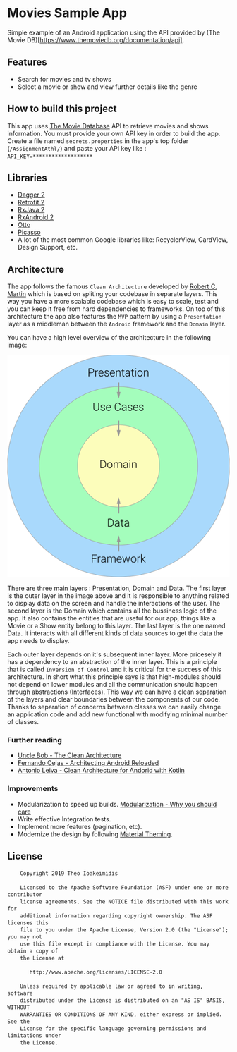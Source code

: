 # Movies Sample App

Simple example of an Android application using the API provided by 
(The Movie DB)[https://www.themoviedb.org/documentation/api].

## Features

* Search for movies and tv shows
* Select a movie or show and view further details like the genre

## How to build this project

This app uses [The Movie Database](https://www.themoviedb.org/documentation/api) API to retrieve movies 
and shows information.
You must provide your own API key in order to build the app. Create a file named `secrets.properties` in the 
app's top folder (`/AssignmentAthl/`) and paste your API key like : 
    ```
    API_KEY=*******************
    ```

## Libraries

* [Dagger 2](https://google.github.io/dagger/)
* [Retrofit 2](https://square.github.io/retrofit/)
* [RxJava 2](https://github.com/ReactiveX/RxJava)
* [RxAndroid 2](https://github.com/ReactiveX/RxAndroid)
* [Otto](https://github.com/square/otto)
* [Picasso](https://square.github.io/picasso/)
* A lot of the most common Google libraries like: RecyclerView, CardView, Design Support, etc. 

## Architecture

The app follows the famous `Clean Architecture` developed by [Robert C. Martin](http://blog.cleancoder.com/) which
is based on spliting your codebase in separate layers. This way you have a more scalable codebase which is easy to
scale, test and you can keep it free from hard dependencies to frameworks. On top of this architecture the app also
features the `MVP` pattern by using a `Presentation` layer as a middleman between the `Android` framework and 
the `Domain` layer. 

You can have a high level overview of the architecture in the following image: 

![](./art/architecture-layers.png)

There are three main layers : Presentation, Domain and Data. The first layer is the outer layer in the image 
above and it is responsible to anything related to display data on the screen and handle the interactions of
the user. The second layer is the Domain which contains all the bussiness logic of the app. It also contains 
the entities that are useful for our app, things like a Movie or a Show entity belong to this layer. The last
layer is the one named Data. It interacts with all different kinds of data sources to get the data the app needs
to display. 

Each outer layer depends on it's subsequent inner layer. More pricesely it has a dependency to
an abstraction of the inner layer. This is a principle that is called `Inversion of Control` and it is critical for the success of this architecture.
In short what this principle says is that high-modules should not depend on lower modules and all the communication
should happen through abstractions (Interfaces). This way we can have a clean separation of the layers and clear
boundaries between the components of our code.
Thanks to separation of concerns between classes we can easily change an application code and add new functional with modifying minimal number of classes. 

### Further reading 

* [Uncle Bob - The Clean Architecture](https://blog.8thlight.com/uncle-bob/2012/08/13/the-clean-architecture.html)
* [Fernando Cejas - Architecting Android Reloaded](https://fernandocejas.com/2018/05/07/architecting-android-reloaded/)
* [Antonio Leiva - Clean Architecture for Andorid with Kotlin](https://antonioleiva.com/clean-architecture-android/)

### Improvements

* Modularization to speed up builds. [Modularization - Why you should care](https://jeroenmols.com/blog/2019/03/06/modularizationwhy/)
* Write effective Integration tests.
* Implement more features (pagination, etc).
* Modernize the design by following [Material Theming](https://material.io/design/material-theming/overview.html#material-theming).

## License

```
    Copyright 2019 Theo Ioakeimidis
	
	Licensed to the Apache Software Foundation (ASF) under one or more contributor
	license agreements. See the NOTICE file distributed with this work for
	additional information regarding copyright ownership. The ASF licenses this
	file to you under the Apache License, Version 2.0 (the "License"); you may not
	use this file except in compliance with the License. You may obtain a copy of
	the License at

	   http://www.apache.org/licenses/LICENSE-2.0

	Unless required by applicable law or agreed to in writing, software
	distributed under the License is distributed on an "AS IS" BASIS, WITHOUT
	WARRANTIES OR CONDITIONS OF ANY KIND, either express or implied. See the
	License for the specific language governing permissions and limitations under
	the License.
``````
